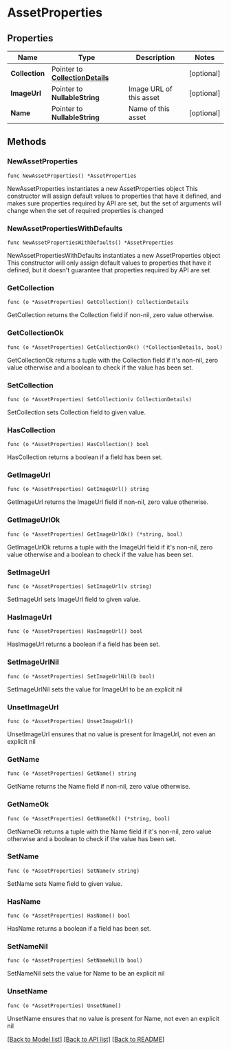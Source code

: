 # AssetProperties

## Properties

Name | Type | Description | Notes
------------ | ------------- | ------------- | -------------
**Collection** | Pointer to [**CollectionDetails**](CollectionDetails.md) |  | [optional] 
**ImageUrl** | Pointer to **NullableString** | Image URL of this asset | [optional] 
**Name** | Pointer to **NullableString** | Name of this asset | [optional] 

## Methods

### NewAssetProperties

`func NewAssetProperties() *AssetProperties`

NewAssetProperties instantiates a new AssetProperties object
This constructor will assign default values to properties that have it defined,
and makes sure properties required by API are set, but the set of arguments
will change when the set of required properties is changed

### NewAssetPropertiesWithDefaults

`func NewAssetPropertiesWithDefaults() *AssetProperties`

NewAssetPropertiesWithDefaults instantiates a new AssetProperties object
This constructor will only assign default values to properties that have it defined,
but it doesn't guarantee that properties required by API are set

### GetCollection

`func (o *AssetProperties) GetCollection() CollectionDetails`

GetCollection returns the Collection field if non-nil, zero value otherwise.

### GetCollectionOk

`func (o *AssetProperties) GetCollectionOk() (*CollectionDetails, bool)`

GetCollectionOk returns a tuple with the Collection field if it's non-nil, zero value otherwise
and a boolean to check if the value has been set.

### SetCollection

`func (o *AssetProperties) SetCollection(v CollectionDetails)`

SetCollection sets Collection field to given value.

### HasCollection

`func (o *AssetProperties) HasCollection() bool`

HasCollection returns a boolean if a field has been set.

### GetImageUrl

`func (o *AssetProperties) GetImageUrl() string`

GetImageUrl returns the ImageUrl field if non-nil, zero value otherwise.

### GetImageUrlOk

`func (o *AssetProperties) GetImageUrlOk() (*string, bool)`

GetImageUrlOk returns a tuple with the ImageUrl field if it's non-nil, zero value otherwise
and a boolean to check if the value has been set.

### SetImageUrl

`func (o *AssetProperties) SetImageUrl(v string)`

SetImageUrl sets ImageUrl field to given value.

### HasImageUrl

`func (o *AssetProperties) HasImageUrl() bool`

HasImageUrl returns a boolean if a field has been set.

### SetImageUrlNil

`func (o *AssetProperties) SetImageUrlNil(b bool)`

 SetImageUrlNil sets the value for ImageUrl to be an explicit nil

### UnsetImageUrl
`func (o *AssetProperties) UnsetImageUrl()`

UnsetImageUrl ensures that no value is present for ImageUrl, not even an explicit nil
### GetName

`func (o *AssetProperties) GetName() string`

GetName returns the Name field if non-nil, zero value otherwise.

### GetNameOk

`func (o *AssetProperties) GetNameOk() (*string, bool)`

GetNameOk returns a tuple with the Name field if it's non-nil, zero value otherwise
and a boolean to check if the value has been set.

### SetName

`func (o *AssetProperties) SetName(v string)`

SetName sets Name field to given value.

### HasName

`func (o *AssetProperties) HasName() bool`

HasName returns a boolean if a field has been set.

### SetNameNil

`func (o *AssetProperties) SetNameNil(b bool)`

 SetNameNil sets the value for Name to be an explicit nil

### UnsetName
`func (o *AssetProperties) UnsetName()`

UnsetName ensures that no value is present for Name, not even an explicit nil

[[Back to Model list]](../README.md#documentation-for-models) [[Back to API list]](../README.md#documentation-for-api-endpoints) [[Back to README]](../README.md)


